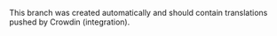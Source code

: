 This branch was created automatically and should contain translations pushed by Crowdin (integration).